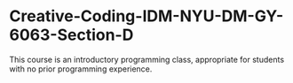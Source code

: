# Creative-Coding-IDM-NYU-DM-GY-6063-Section-D
This course is an introductory programming class, appropriate for students with no prior programming experience. 
